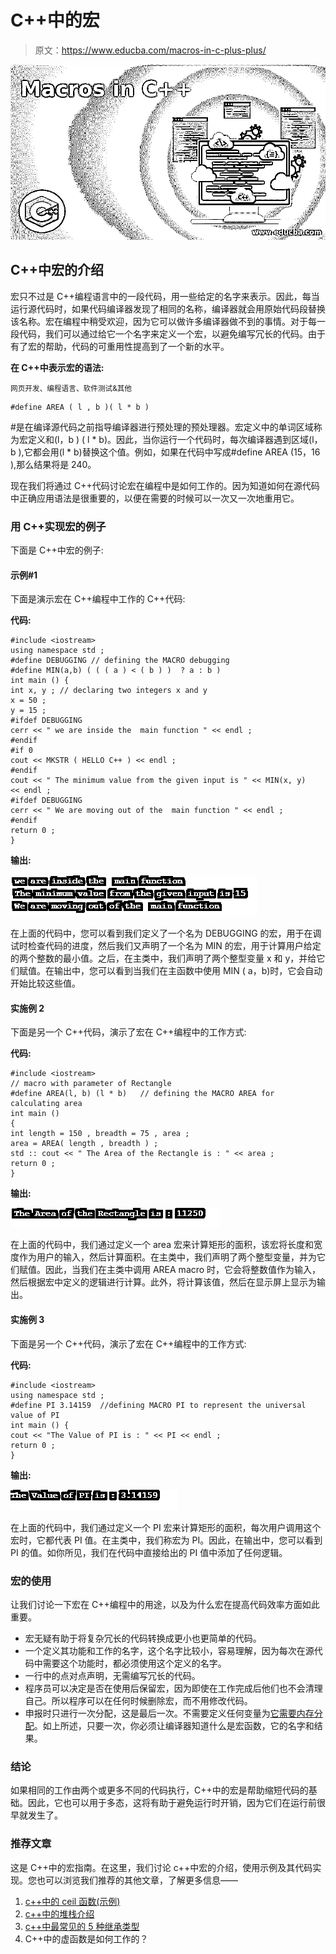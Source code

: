 # C++中的宏

> 原文：<https://www.educba.com/macros-in-c-plus-plus/>

![Macros in C++ ](img/0f0dc5c090f99e5f5123c7efe3369368.png "Macros in C++ ")



## C++中宏的介绍

宏只不过是 C++编程语言中的一段代码，用一些给定的名字来表示。因此，每当运行源代码时，如果代码编译器发现了相同的名称，编译器就会用原始代码段替换该名称。宏在编程中稍受欢迎，因为它可以做许多编译器做不到的事情。对于每一段代码，我们可以通过给它一个名字来定义一个宏，以避免编写冗长的代码。由于有了宏的帮助，代码的可重用性提高到了一个新的水平。

**在 C++中表示宏的语法:**

<small>网页开发、编程语言、软件测试&其他</small>

```
#define AREA ( l , b )( l * b )
```

#是在编译源代码之前指导编译器进行预处理的预处理器。宏定义中的单词区域称为宏定义和(l，b ) ( l * b)。因此，当你运行一个代码时，每次编译器遇到区域(l，b ),它都会用(l * b)替换这个值。例如，如果在代码中写成#define AREA (15，16 ),那么结果将是 240。

现在我们将通过 C++代码讨论宏在编程中是如何工作的。因为知道如何在源代码中正确应用语法是很重要的，以便在需要的时候可以一次又一次地重用它。

### 用 C++实现宏的例子

下面是 C++中宏的例子:

#### 示例#1

下面是演示宏在 C++编程中工作的 C++代码:

**代码:**

```
#include <iostream>
using namespace std ;
#define DEBUGGING // defining the MACRO debugging
#define MIN(a,b) ( ( ( a ) < ( b ) )  ? a : b )
int main () {
int x, y ; // declaring two integers x and y
x = 50 ;
y = 15 ;
#ifdef DEBUGGING
cerr << " we are inside the  main function " << endl ;
#endif
#if 0
cout << MKSTR ( HELLO C++ ) << endl ;
#endif
cout << " The minimum value from the given input is " << MIN(x, y) << endl ;
#ifdef DEBUGGING
cerr << " We are moving out of the  main function " << endl ;
#endif
return 0 ;
}
```

**输出:**

![Macros in C++ Example 1](img/cbec95554c5bfcd7b5598b66831b596b.png)



在上面的代码中，您可以看到我们定义了一个名为 DEBUGGING 的宏，用于在调试时检查代码的进度，然后我们又声明了一个名为 MIN 的宏，用于计算用户给定的两个整数的最小值。之后，在主类中，我们声明了两个整型变量 x 和 y，并给它们赋值。在输出中，您可以看到当我们在主函数中使用 MIN ( a，b)时，它会自动开始比较这些值。

#### 实施例 2

下面是另一个 C++代码，演示了宏在 C++编程中的工作方式:

**代码:**

```
#include <iostream>
// macro with parameter of Rectangle
#define AREA(l, b) (l * b)   // defining the MACRO AREA for calculating area
int main ()
{
int length = 150 , breadth = 75 , area ;
area = AREA( length , breadth ) ;
std :: cout << " The Area of the Rectangle is : " << area ;
return 0 ;
}
```

**输出:**

![Macros in C++ Example 2](img/8df2790d5fc615c77827ebe504cc19f7.png)



在上面的代码中，我们通过定义一个 area 宏来计算矩形的面积，该宏将长度和宽度作为用户的输入，然后计算面积。在主类中，我们声明了两个整型变量，并为它们赋值。因此，当我们在主类中调用 AREA macro 时，它会将整数值作为输入，然后根据宏中定义的逻辑进行计算。此外，将计算该值，然后在显示屏上显示为输出。

#### 实施例 3

下面是另一个 C++代码，演示了宏在 C++编程中的工作方式:

**代码:**

```
#include <iostream>
using namespace std ;
#define PI 3.14159  //defining MACRO PI to represent the universal value of PI
int main () {
cout << "The Value of PI is : " << PI << endl ;
return 0 ;
}
```

**输出:**

![Example 3](img/233d575bfe3ccb6458aac177d2df5f47.png)



在上面的代码中，我们通过定义一个 PI 宏来计算矩形的面积，每次用户调用这个宏时，它都代表 PI 值。在主类中，我们称宏为 PI。因此，在输出中，您可以看到 PI 的值。如你所见，我们在代码中直接给出的 PI 值中添加了任何逻辑。

### 宏的使用

让我们讨论一下宏在 C++编程中的用途，以及为什么宏在提高代码效率方面如此重要。

*   宏无疑有助于将复杂冗长的代码转换成更小也更简单的代码。
*   一个定义其功能和工作的名字，这个名字比较小，容易理解，因为每次在源代码中需要这个功能时，都必须使用这个定义的名字。
*   一行中的点对点声明，无需编写冗长的代码。
*   程序员可以决定是否在使用后保留宏，因为即使在工作完成后他们也不会清理自己。所以程序可以在任何时候删除宏，而不用修改代码。
*   申报时只进行一次分配，这是最后一次。不需要定义任何变量为[它需要内存分配](https://www.educba.com/memory-allocation-in-c/)。如上所述，只要一次，你必须让编译器知道什么是宏函数，它的名字和结果。

### 结论

如果相同的工作由两个或更多不同的代码执行，C++中的宏是帮助缩短代码的基础。因此，它也可以用于多态，这将有助于避免运行时开销，因为它们在运行前很早就发生了。

### 推荐文章

这是 C++中的宏指南。在这里，我们讨论 c++中宏的介绍，使用示例及其代码实现。您也可以浏览我们推荐的其他文章，了解更多信息——

1.  [c++中的 ceil 函数(示例)](https://www.educba.com/ceil-function-in-c-plus-plus/)
2.  [c++中的堆栈介绍](https://www.educba.com/stack-in-c-plus-plus/)
3.  [c++中最常见的 5 种继承类型](https://www.educba.com/types-of-inheritance-in-c-plus-plus/)
4.  C++中的虚函数是如何工作的？





